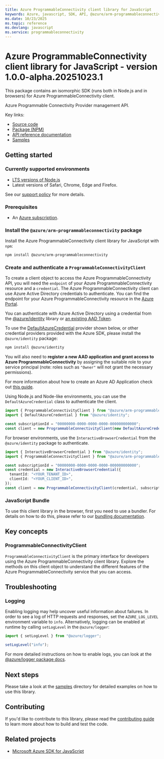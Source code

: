 ```yaml
---
title: Azure ProgrammableConnectivity client library for JavaScript
keywords: Azure, javascript, SDK, API, @azure/arm-programmableconnectivity, programmableconnectivity
ms.date: 10/23/2025
ms.topic: reference
ms.devlang: javascript
ms.service: programmableconnectivity
---
```

# Azure ProgrammableConnectivity client library for JavaScript - version 1.0.0-alpha.20251023.1 


This package contains an isomorphic SDK (runs both in Node.js and in browsers) for Azure ProgrammableConnectivity client.

Azure Programmable Connectivity Provider management API.

Key links:

- [Source code](https://github.com/Azure/azure-sdk-for-js/tree/main/sdk/programmableconnectivity/arm-programmableconnectivity)
- [Package (NPM)](https://www.npmjs.com/package/@azure/arm-programmableconnectivity)
- [API reference documentation](https://learn.microsoft.com/javascript/api/@azure/arm-programmableconnectivity?view=azure-node-preview)
- [Samples](https://github.com/Azure/azure-sdk-for-js/tree/main/sdk/programmableconnectivity/arm-programmableconnectivity/samples)

## Getting started

### Currently supported environments

- [LTS versions of Node.js](https://github.com/nodejs/release#release-schedule)
- Latest versions of Safari, Chrome, Edge and Firefox.

See our [support policy](https://github.com/Azure/azure-sdk-for-js/blob/main/SUPPORT.md) for more details.

### Prerequisites

- An [Azure subscription][azure_sub].

### Install the `@azure/arm-programmableconnectivity` package

Install the Azure ProgrammableConnectivity client library for JavaScript with `npm`:

```bash
npm install @azure/arm-programmableconnectivity
```

### Create and authenticate a `ProgrammableConnectivityClient`

To create a client object to access the Azure ProgrammableConnectivity API, you will need the `endpoint` of your Azure ProgrammableConnectivity resource and a `credential`. The Azure ProgrammableConnectivity client can use Azure Active Directory credentials to authenticate.
You can find the endpoint for your Azure ProgrammableConnectivity resource in the [Azure Portal][azure_portal].

You can authenticate with Azure Active Directory using a credential from the [@azure/identity][azure_identity] library or [an existing AAD Token](https://github.com/Azure/azure-sdk-for-js/blob/master/sdk/identity/identity/samples/AzureIdentityExamples.md#authenticating-with-a-pre-fetched-access-token).

To use the [DefaultAzureCredential][defaultazurecredential] provider shown below, or other credential providers provided with the Azure SDK, please install the `@azure/identity` package:

```bash
npm install @azure/identity
```

You will also need to **register a new AAD application and grant access to Azure ProgrammableConnectivity** by assigning the suitable role to your service principal (note: roles such as `"Owner"` will not grant the necessary permissions).

For more information about how to create an Azure AD Application check out [this guide](https://learn.microsoft.com/azure/active-directory/develop/howto-create-service-principal-portal).

Using Node.js and Node-like environments, you can use the `DefaultAzureCredential` class to authenticate the client.

```ts snippet:ReadmeSampleCreateClient_Node
import { ProgrammableConnectivityClient } from "@azure/arm-programmableconnectivity";
import { DefaultAzureCredential } from "@azure/identity";

const subscriptionId = "00000000-0000-0000-0000-000000000000";
const client = new ProgrammableConnectivityClient(new DefaultAzureCredential(), subscriptionId);
```

For browser environments, use the `InteractiveBrowserCredential` from the `@azure/identity` package to authenticate.

```ts snippet:ReadmeSampleCreateClient_Browser
import { InteractiveBrowserCredential } from "@azure/identity";
import { ProgrammableConnectivityClient } from "@azure/arm-programmableconnectivity";

const subscriptionId = "00000000-0000-0000-0000-000000000000";
const credential = new InteractiveBrowserCredential({
  tenantId: "<YOUR_TENANT_ID>",
  clientId: "<YOUR_CLIENT_ID>",
});
const client = new ProgrammableConnectivityClient(credential, subscriptionId);
```


### JavaScript Bundle
To use this client library in the browser, first you need to use a bundler. For details on how to do this, please refer to our [bundling documentation](https://aka.ms/AzureSDKBundling).

## Key concepts

### ProgrammableConnectivityClient

`ProgrammableConnectivityClient` is the primary interface for developers using the Azure ProgrammableConnectivity client library. Explore the methods on this client object to understand the different features of the Azure ProgrammableConnectivity service that you can access.

## Troubleshooting

### Logging

Enabling logging may help uncover useful information about failures. In order to see a log of HTTP requests and responses, set the `AZURE_LOG_LEVEL` environment variable to `info`. Alternatively, logging can be enabled at runtime by calling `setLogLevel` in the `@azure/logger`:

```ts snippet:SetLogLevel
import { setLogLevel } from "@azure/logger";

setLogLevel("info");
```

For more detailed instructions on how to enable logs, you can look at the [@azure/logger package docs](https://github.com/Azure/azure-sdk-for-js/tree/main/sdk/core/logger).

## Next steps

Please take a look at the [samples](https://github.com/Azure/azure-sdk-for-js/tree/main/sdk/programmableconnectivity/arm-programmableconnectivity/samples) directory for detailed examples on how to use this library.

## Contributing

If you'd like to contribute to this library, please read the [contributing guide](https://github.com/Azure/azure-sdk-for-js/blob/main/CONTRIBUTING.md) to learn more about how to build and test the code.

## Related projects

- [Microsoft Azure SDK for JavaScript](https://github.com/Azure/azure-sdk-for-js)

[azure_sub]: https://azure.microsoft.com/free/
[azure_portal]: https://portal.azure.com
[azure_identity]: https://github.com/Azure/azure-sdk-for-js/tree/main/sdk/identity/identity
[defaultazurecredential]: https://github.com/Azure/azure-sdk-for-js/tree/main/sdk/identity/identity#defaultazurecredential

